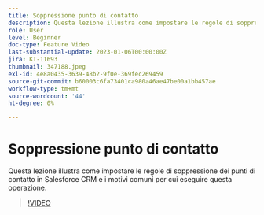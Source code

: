 ```yaml
---
title: Soppressione punto di contatto
description: Questa lezione illustra come impostare le regole di soppressione dei punti di contatto in Salesforce CRM e i motivi comuni per cui eseguire questa operazione.
role: User
level: Beginner
doc-type: Feature Video
last-substantial-update: 2023-01-06T00:00:00Z
jira: KT-11693
thumbnail: 347188.jpeg
exl-id: 4e8a0435-3639-48b2-9f0e-369fec269459
source-git-commit: b60003c6fa73401ca980a46ae47be00a1bb457ae
workflow-type: tm+mt
source-wordcount: '44'
ht-degree: 0%

---
```


# Soppressione punto di contatto

Questa lezione illustra come impostare le regole di soppressione dei punti di contatto in Salesforce CRM e i motivi comuni per cui eseguire questa operazione.

>[!VIDEO](https://video.tv.adobe.com/v/347188/?quality=12&learn=on)
